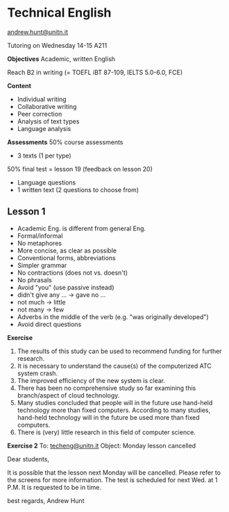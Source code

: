 Technical English
=================

andrew.hunt@unitn.it

Tutoring on Wednesday 14-15 A211

**Objectives**
Academic, written English

Reach B2 in writing (= TOEFL iBT 87-109, IELTS 5.0-6.0, FCE)

**Content**
 * Individual writing
 * Collaborative writing
 * Peer correction
 * Analysis of text types
 * Language analysis

**Assessments**
50% course assessments
- 3 texts (1 per type)

50% final test = lesson 19 (feedback on lesson 20)
- Language questions
- 1 written text (2 questions to choose from)

Lesson 1
--------
 * Academic Eng. is different from general Eng.
 * Formal/informal
 * No metaphores
 * More concise, as clear as possible
 * Conventional forms, abbreviations
 * Simpler grammar
 * No contractions (does not vs. doesn't)
 * No phrasals
 * Avoid "you" (use passive instead)
 * didn't give any ... -> gave no ...
 * not much -> little
 * not many -> few
 * Adverbs in the middle of the verb (e.g. "was originally developed")
 * Avoid direct questions

**Exercise**
 1. The results of this study can be used to recommend funding for further research.
 2. It is necessary to understand the cause(s) of the computerized
    ATC system crash.
 3. The improved efficiency of the new system is clear.
 4. There has been no comprehensive study so far examining this branch/aspect of cloud
    technology.
 5. Many studies concluded that people will in the future use hand-held
    technology more than fixed computers.
    According to many studies, hand-held technology will in the future be used more
    than fixed computers.
 6. There is (very) little research in this field of computer science.

**Exercise 2**
To: <techeng@unitn.it>
Object: Monday lesson cancelled

Dear students,

It is possible that the lesson next Monday will be cancelled.
Please refer to the screens for more information.
The test is scheduled for next Wed. at 1 P.M.
It is requested to be in time.

best regards,
Andrew Hunt
